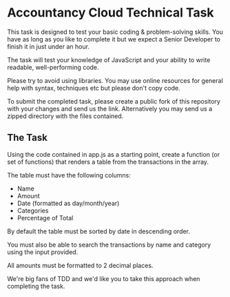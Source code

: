 # Accountancy Cloud Technical Task

This task is designed to test your basic coding & problem-solving skills. You have as long as you like to complete it but we expect a Senior Developer to finish it in just under an hour.

The task will test your knowledge of JavaScript and your ability to write readable, well-performing code.

Please try to avoid using libraries. You may use online resources for general help with syntax, techniques etc but please don't copy code.

To submit the completed task, please create a public fork of this repository with your changes and send us the link. Alternatively you may send us a zipped directory with the files contained.

## The Task

Using the code contained in app.js as a starting point, create a function (or set of functions) that renders a table from the transactions in the array.

The table must have the following columns:
- Name
- Amount
- Date (formatted as day/month/year)
- Categories
- Percentage of Total

By default the table must be sorted by date in descending order. 

You must also be able to search the transactions by name and category using the input provided.

All amounts must be formatted to 2 decimal places.

We're big fans of TDD and we'd like you to take this approach when completing the task.
